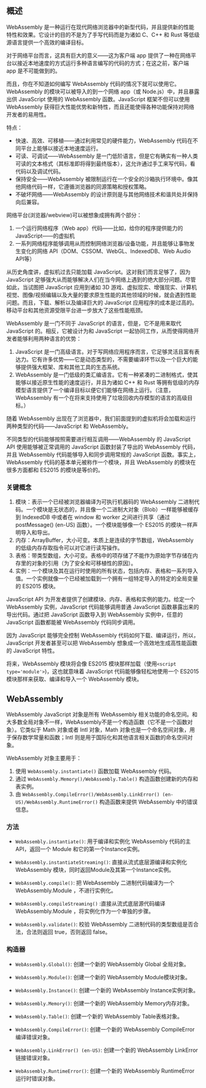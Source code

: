 ## 概述
WebAssembly 是一种运行在现代网络浏览器中的新型代码，并且提供新的性能特性和效果。它设计的目的不是为了手写代码而是为诸如 C、C++ 和 Rust 等低级源语言提供一个高效的编译目标。

对于网络平台而言，这具有巨大的意义——这为客户端 app 提供了一种在网络平台以接近本地速度的方式运行多种语言编写的代码的方式；在这之前，客户端 app 是不可能做到的。

而且，你在不知道如何编写 WebAssembly 代码的情况下就可以使用它。WebAssembly 的模块可以被导入的到一个网络 app（或 Node.js）中，并且暴露出供 JavaScript 使用的 WebAssembly 函数。JavaScript 框架不但可以使用 WebAssembly 获得巨大性能优势和新特性，而且还能使得各种功能保持对网络开发者的易用性。

特点：
- 快速、高效、可移植——通过利用常见的硬件能力，WebAssembly 代码在不同平台上能够以接近本地速度运行。
- 可读、可调试——WebAssembly 是一门低阶语言，但是它有确实有一种人类可读的文本格式（其标准即将得到最终版本），这允许通过手工来写代码，看代码以及调试代码。
- 保持安全——WebAssembly 被限制运行在一个安全的沙箱执行环境中。像其他网络代码一样，它遵循浏览器的同源策略和授权策略。
- 不破坏网络——WebAssembly 的设计原则是与其他网络技术和谐共处并保持向后兼容。

网络平台(浏览器/webview)可以被想象成拥有两个部分：
1. 一个运行网络程序（Web app）代码——比如，给你的程序提供能力的 JavaScript——的虚拟机
2. 一系列网络程序能够调用从而控制网络浏览器/设备功能，并且能够让事物发生变化的网络 API（DOM、CSSOM、WebGL、IndexedDB、Web Audio API等）

从历史角度讲，虚拟机过去只能加载 JavaScript。这对我们而言足够了，因为 JavaScript 足够强大从而能够解决人们在当今网络上遇到的绝大部分问题。尽管如此，当试图把 JavaScript 应用到诸如 3D 游戏、虚拟现实、增强现实、计算机视觉、图像/视频编辑以及大量的要求原生性能的其他领域的时候，就会遇到性能问题。而且，下载、解析以及编译巨大的 JavaScript 应用程序的成本是过高的。移动平台和其他资源受限平台进一步放大了这些性能瓶颈。

WebAssembly 是一门不同于 JavaScript 的语言，但是，它不是用来取代 JavaScript 的。相反，它被设计为和 JavaScript 一起协同工作，从而使得网络开发者能够利用两种语言的优势：
1. JavaScript 是一门高级语言。对于写网络应用程序而言，它足够灵活且富有表达力。它有许多优势——它是动态类型的，不需要编译环节以及一个巨大的能够提供强大框架、库和其他工具的生态系统。
2. WebAssembly 是一门低级的类汇编语言。它有一种紧凑的二进制格式，使其能够以接近原生性能的速度运行，并且为诸如 C++ 和 Rust 等拥有低级的内存模型语言提供了一个编译目标以便它们能够在网络上运行。（注意，WebAssembly 有一个在将来支持使用了垃圾回收内存模型的语言的高级目标。）

随着 WebAssembly 出现在了浏览器中，我们前面提到的虚拟机将会加载和运行两种类型的代码——JavaScript 和 WebAssembly。

不同类型的代码能够按照需要进行相互调用——WebAssembly 的 JavaScript API 使用能够被正常调用的 JavaScript 函数封装了导出的 WebAssembly 代码，并且 WebAssembly 代码能够导入和同步调用常规的 JavaScript 函数。事实上，WebAssembly 代码的基本单元被称作一个模块，并且 WebAssembly 的模块在很多方面都和 ES2015 的模块是等价的。

### 关键概念

1. 模块：表示一个已经被浏览器编译为可执行机器码的 WebAssembly 二进制代码。一个模块是无状态的，并且像一个二进制大对象（Blob）一样能够被缓存到 IndexedDB 中或者在 window 和 worker 之间进行共享（通过 postMessage() (en-US) 函数）。一个模块能够像一个 ES2015 的模块一样声明导入和导出。
2. 内存：ArrayBuffer，大小可变。本质上是连续的字节数组，WebAssembly 的低级内存存取指令可以对它进行读写操作。
3. 表格：带类型数组，大小可变。表格中的项存储了不能作为原始字节存储在内存里的对象的引用（为了安全和可移植性的原因）。
4. 实例：一个模块及其在运行时使用的所有状态，包括内存、表格和一系列导入值。一个实例就像一个已经被加载到一个拥有一组特定导入的特定的全局变量的 ES2015 模块。

JavaScript API 为开发者提供了创建模块、内存、表格和实例的能力。给定一个 WebAssembly 实例，JavaScript 代码能够调用普通 JavaScript 函数暴露出来的导出代码。通过把 JavaScript 函数导入到 WebAssembly 实例中，任意的 JavaScript 函数都能被 WebAssembly 代码同步调用。

因为 JavaScript 能够完全控制 WebAssembly 代码如何下载、编译运行，所以，JavaScript 开发者甚至可以把 WebAssembly 想象成一个高效地生成高性能函数的 JavaScript 特性。

将来，WebAssembly 模块将会像 ES2015 模块那样加载（使用`<script type='module'>`)，这也就意味着 JavaScript 代码能够像轻松地使用一个 ES2015 模块那样来获取、编译和导入一个 WebAssembly 模块。


## WebAssembly

WebAssembly JavaScript 对象是所有 WebAssembly 相关功能的命名空间。和大多数全局对象不一样，WebAssembly不是一个构造函数（它不是一个函数对象）。它类似于 Math 对象或者 Intl 对象，Math 对象也是一个命名空间对象，用于保存数学常量和函数；Intl 则是用于国际化和其他语言相关函数的命名空间对象。

WebAssembly 对象主要用于：

1. 使用 `WebAssembly.instantiate()` 函数加载 WebAssembly 代码。
2. 通过 `WebAssembly.Memory()/WebAssembly.Table()` 构造函数创建新的内存和表实例。
3. 由 `WebAssembly.CompileError()/WebAssembly.LinkError() (en-US)/WebAssembly.RuntimeError()` 构造函数来提供 WebAssembly 中的错误信息。


### 方法

- `WebAssembly.instantiate()`: 用于编译和实例化 WebAssembly 代码的主 API，返回一个 Module 和它的第一个Instance实例。

- `WebAssembly.instantiateStreaming()`: 直接从流式底层源编译和实例化 WebAssembly 模块，同时返回Module及其第一个Instance实例。

- `WebAssembly.compile()`: 把 WebAssembly 二进制代码编译为一个 WebAssembly.Module ，不进行实例化。

- `WebAssembly.compileStreaming()` :直接从流式底层源代码编译WebAssembly.Module ，将实例化作为一个单独的步骤。

- `WebAssembly.validate()`: 校验 WebAssembly 二进制代码的类型数组是否合法，合法则返回 true，否则返回 false。

### 构造器

- `WebAssembly.Global()`: 创建一个新的 WebAssembly Global 全局对象。

- `WebAssembly.Module()`: 创建一个新的 WebAssembly Module模块对象。

- `WebAssembly.Instance()`: 创建一个新的 WebAssembly Instance实例对象。

- `WebAssembly.Memory()`: 创建一个新的 WebAssembly Memory内存对象。

- `WebAssembly.Table()`: 创建一个新的 WebAssembly Table表格对象。

- `WebAssembly.CompileError()`: 创建一个新的 WebAssembly CompileError编译错误对象。

- `WebAssembly.LinkError() (en-US)`: 创建一个新的 WebAssembly LinkError链接错误对象。

- `WebAssembly.RuntimeError()`: 创建一个新的 WebAssembly RuntimeError运行时错误对象。